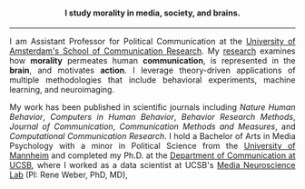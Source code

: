 <!-- EDUCATION HEADER -->

<h4 style="text-align: center; padding-top: -15px;">I study morality in media, society, and brains.</h4>

---

<!-- MAIN BODY -->

<div style="text-align: justify" markdown="1">

I am Assistant Professor for Political Communication at the [University of Amsterdam's School of Communication Research](https://ascor.uva.nl/). My [research](https://fhopp.github.io/publications) examines how **morality** permeates human **communication**, is represented in the **brain**, and motivates **action**. I leverage theory-driven applications of multiple methodologies that include behavioral experiments, machine learning, and neuroimaging.
       
My work has been published in scientific journals including _Nature Human Behavior_, _Computers in Human Behavior_, _Behavior Research Methods_, _Journal of Communication_, _Communication Methods and Measures_, and _Computational Communication Research_. I hold a Bachelor of Arts in Media Psychology with a minor in Political Science from the [University of Mannheim](http://mkw.uni-mannheim.de/) and completed my Ph.D. at the [Department of Communication at UCSB](http://www.comm.ucsb.edu/), where I worked as a data scientist at UCSB's [Media Neuroscience Lab](http://www.medianeuroscience.org/) (PI: Rene Weber, PhD, MD), 

</div>